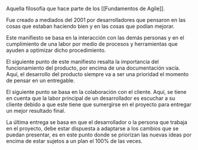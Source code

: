 Aquella filosofía que hace parte de los [[Fundamentos de Agile]].

Fue creado a mediados del 2001 por desarrolladores que pensaron en las cosas que estaban haciendo bien y en las cosas que podían mejorar. 

Este manifiesto se basa en la interacción con las demás personas y en el cumplimiento de una labor por medio de procesos y herramientas que ayuden a optimizar dicho procedimiento.

El siguiente punto de este manifiesto resalta la importancia del funcionamiento del producto, por encima de una documentación vacía. Aquí, el desarrollo del producto siempre va a ser una prioridad el momento de pensar en un entregable.

El siguiente punto se basa en la colaboración con el cliente. Aquí, se tiene en cuenta que la labor principal de un desarrollador es escuchar a su cliente debido a que este tiene que sumergirse en el proyecto para entregar un mejor resultado final.

La última entrega se basa en que el desarrollador o la persona que trabaja en el proyecto, debe estar dispuesta a adaptarse a los cambios que se puedan presentar, es en este punto donde se priorizan las nuevas ideas por encima de estar sujetos a un plan el 100% de las veces.